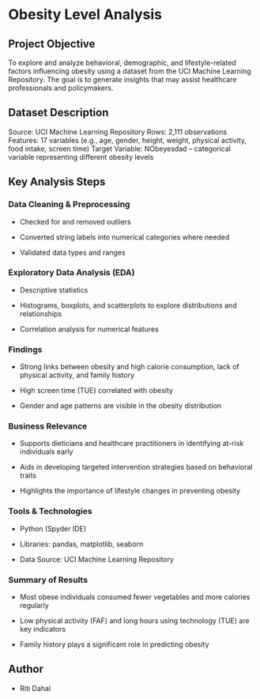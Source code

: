 # Obesity Level Analysis

## Project Objective
To explore and analyze behavioral, demographic, and lifestyle-related factors influencing obesity using a dataset from the UCI Machine Learning Repository. The goal is to generate insights that may assist healthcare professionals and policymakers.

## Dataset Description
Source: UCI Machine Learning Repository
Rows: 2,111 observations
Features: 17 variables (e.g., age, gender, height, weight, physical activity, food intake, screen time)
Target Variable: NObeyesdad – categorical variable representing different obesity levels

## Key Analysis Steps
### Data Cleaning & Preprocessing

- Checked for and removed outliers

- Converted string labels into numerical categories where needed

- Validated data types and ranges

### Exploratory Data Analysis (EDA)

- Descriptive statistics

- Histograms, boxplots, and scatterplots to explore distributions and relationships

- Correlation analysis for numerical features

### Findings

- Strong links between obesity and high calorie consumption, lack of physical activity, and family history

- High screen time (TUE) correlated with obesity

- Gender and age patterns are visible in the obesity distribution

### Business Relevance

- Supports dieticians and healthcare practitioners in identifying at-risk individuals early

- Aids in developing targeted intervention strategies based on behavioral traits

- Highlights the importance of lifestyle changes in preventing obesity

### Tools & Technologies
- Python (Spyder IDE)

- Libraries: pandas, matplotlib, seaborn

- Data Source: UCI Machine Learning Repository

### Summary of Results
- Most obese individuals consumed fewer vegetables and more calories regularly

- Low physical activity (FAF) and long hours using technology (TUE) are key indicators

- Family history plays a significant role in predicting obesity

## Author
- Riti Dahal  









